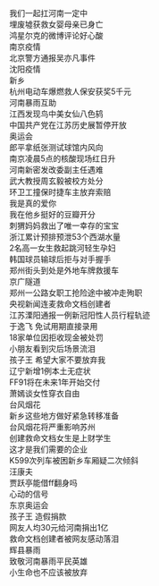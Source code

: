 我们一起扛河南一定中  
埋废墟获救女婴母亲已身亡  
鸿星尔克的微博评论好心酸  
南京疫情  
北京警方通报吴亦凡事件  
沈阳疫情  
新乡  
杭州电动车爆燃救人保安获奖5千元  
河南暴雨互助  
江西发现鸟中美女仙八色鸫  
中国共产党在江苏历史展暂停开放  
奥运会  
郎平拿纸张测试球馆内风向  
南京凌晨5点的核酸现场红日升  
河南新密发改委副主任遇难  
武大教授周玄毅被校方处分  
环卫工撞保时捷车主放弃索赔  
我是真的爱你  
我在他乡挺好的豆瓣开分  
刺猬妈妈救出了唯一幸存的宝宝  
浙江累计预排预泄53个西湖水量  
2名高一女生救起跳河轻生孕妇  
韩国球员输球后拒与对手握手  
郑州街头到处是外地车牌救援车  
京广隧道  
郑州一公路女职工抢险途中被冲走殉职  
央视新闻连麦救命文档创建者  
江苏溧阳通报一例新冠阳性人员行程轨迹  
于逸飞 免试用期直接录用  
18家单位因拒收现金被处罚  
小朋友看到灾后场景流泪  
孩子王 希望大家不要放弃我  
辽宁新增1例本土无症状  
FF91将在未来1年开始交付  
萧嫣谈女性穿衣自由  
台风烟花  
新乡这些地方做好紧急转移准备  
台风烟花将严重影响苏州  
创建救命文档女生是上财学生  
这才是我们需要的企业  
K599次列车被困新乡车厢疑二次倾斜  
汪康夫  
贾跃亭能借ff翻身吗  
心动的信号  
东京奥运会  
孩子王 造假捐款  
网友人均30元给河南捐出1亿  
救命文档创建者被网友感动落泪  
辉县暴雨  
致敬河南暴雨平民英雄  
小生命也不应该被放弃  

